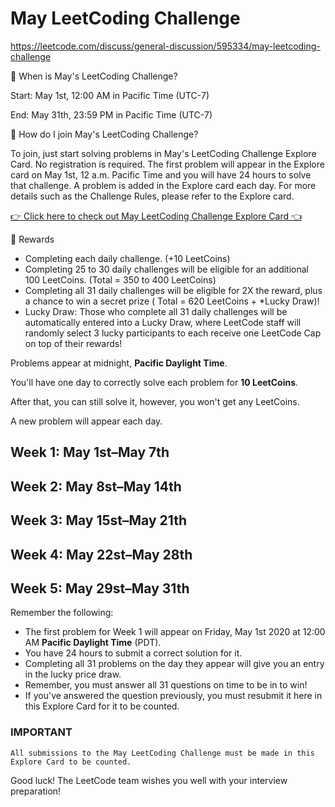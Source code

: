 # May LeetCoding Challenge
https://leetcode.com/discuss/general-discussion/595334/may-leetcoding-challenge


📌 When is May's LeetCoding Challenge?  

Start: May 1st, 12:00 AM in Pacific Time (UTC-7)  

End: May 31th, 23:59 PM in Pacific Time (UTC-7)  


🚩 How do I join May's LeetCoding Challenge?   

To join, just start solving problems in May's LeetCoding Challenge Explore Card. No registration is required. The first problem will appear in the Explore card on May 1st, 12 a.m. Pacific Time and you will have 24 hours to solve that challenge. A problem is added in the Explore card each day. For more details such as the Challenge Rules, please refer to the Explore card.

[👉 Click here to check out May LeetCoding Challenge Explore Card 👈](https://leetcode.com/explore/challenge/card/may-leetcoding-challenge/)



🎁 Rewards  

- Completing each daily challenge. (+10 LeetCoins)   
- Completing 25 to 30 daily challenges will be eligible for an additional 100 LeetCoins. (Total = 350 to 400 LeetCoins)  
- Completing all 31 daily challenges will be eligible for 2X the reward, plus a chance to win a secret prize ( Total = 620 LeetCoins + *Lucky Draw)!  
- Lucky Draw: Those who complete all 31 daily challenges will be automatically entered into a Lucky Draw, where LeetCode staff will randomly select 3 lucky participants to each receive one LeetCode Cap on top of their rewards!

Problems appear at midnight, **Pacific Daylight Time**.   

You'll have one day to correctly solve each problem for **10 LeetCoins**.   

After that, you can still solve it, however, you won't get any LeetCoins.   

A new problem will appear each day.  


## Week 1: May 1st–May 7th  

## Week 2: May 8st–May 14th  

## Week 3: May 15st–May 21th  

## Week 4: May 22st–May 28th  

## Week 5: May 29st–May 31th  


Remember the following:
- The first problem for Week 1 will appear on Friday, May 1st 2020 at 12:00 AM **Pacific Daylight Time** (PDT).  
- You have 24 hours to submit a correct solution for it.  
- Completing all 31 problems on the day they appear will give you an entry in the lucky price draw.   
- Remember, you must answer all 31 questions on time to be in to win!  
- If you've answered the question previously, you must resubmit it here in this Explore Card for it to be counted.  


### IMPORTANT
`All submissions to the May LeetCoding Challenge must be made in this Explore Card to be counted.`

Good luck! The LeetCode team wishes you well with your interview preparation!
